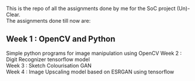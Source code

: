 This is the repo of all the assignments done by me for the SoC project (Un)-Clear.  
The assignments done till now are:  
## Week 1 : OpenCV and Python  
Simple python programs for image manipulation using OpenCV
Week 2 : Digit Recognizer tensorflow model  
Week 3 : Sketch Colourisation GAN  
Week 4 : Image Upscaling model based on ESRGAN using tensorflow
 
